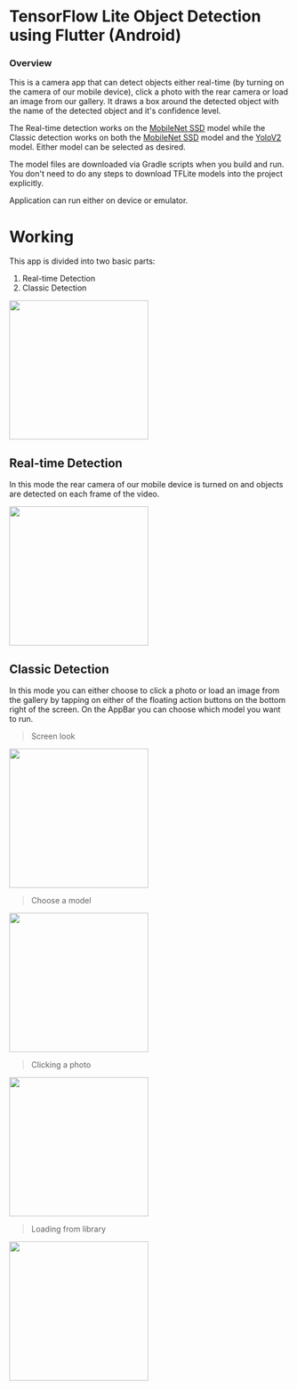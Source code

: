# TensorFlow Lite Object Detection using Flutter (Android)

### Overview

This is a camera app that can detect objects either real-time (by turning on the 
camera of our mobile device), click a photo with the rear camera or load an image from our gallery. It draws a box around the detected object with the name of the detected object and it's confidence level.

The Real-time detection works on the [MobileNet SSD](https://github.com/tensorflow/models/tree/master/research/object_detection) model while the Classic detection works on both the [MobileNet SSD](https://github.com/tensorflow/models/tree/master/research/object_detection)
model and the [YoloV2](https://colab.research.google.com/github/sony/nnabla-examples/blob/master/interactive-demos/yolov2.ipynb) model. Either model can be selected as desired.

The model files are downloaded via Gradle scripts when you build and run. You
don't need to do any steps to download TFLite models into the project
explicitly.

Application can run either on device or emulator.

# Working

This app is divided into two basic parts: 
1. Real-time Detection
2. Classic Detection

<img src = 'screenshots/home.jpeg' width='250' />

## Real-time Detection

In this mode the rear camera of our mobile device is turned on and objects are detected on each frame of the video.

<img src = 'screenshots/real-time.jpeg' width='250' />

## Classic Detection

In this mode you can either choose to click a photo or load an image from the gallery by tapping on either of the floating action buttons on the bottom right of the screen. On the AppBar you can choose which model you want to run.

> Screen look
<img src = 'screenshots/classic.jpeg' width='250' />

> Choose a model
<img src = 'screenshots/models.jpeg' width='250' />

> Clicking a photo
<img src = 'screenshots/classic-camera.jpeg' width='250' />

> Loading from library
<img src = 'screenshots/classic-load.jpeg' width='250' />
